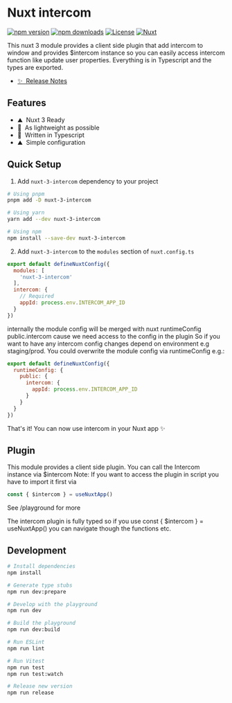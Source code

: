 # Nuxt intercom

[![npm version][npm-version-src]][npm-version-href]
[![npm downloads][npm-downloads-src]][npm-downloads-href]
[![License][license-src]][license-href]
[![Nuxt][nuxt-src]][nuxt-href]

This nuxt 3 module provides a client side plugin that add intercom to window and provides $intercom instance so you can easily access intercom function like update user properties. Everything is in Typescript and the types are exported.

- [✨ &nbsp;Release Notes](/CHANGELOG.md)
<!-- - [🏀 Online playground](https://stackblitz.com/github/your-org/nuxt-3-intercom?file=playground%2Fapp.vue) -->
<!-- - [📖 &nbsp;Documentation](https://example.com) -->

## Features

<!-- Highlight some of the features your module provide here -->
- ⛰ &nbsp;Nuxt 3 Ready
- 🚠 &nbsp;As lightweight as possible
- 🌲 &nbsp;Written in Typescript
- ⛰ &nbsp;Simple configuration

## Quick Setup

1. Add `nuxt-3-intercom` dependency to your project

```bash
# Using pnpm
pnpm add -D nuxt-3-intercom

# Using yarn
yarn add --dev nuxt-3-intercom

# Using npm
npm install --save-dev nuxt-3-intercom
```

2. Add `nuxt-3-intercom` to the `modules` section of `nuxt.config.ts`

```js
export default defineNuxtConfig({
  modules: [
    'nuxt-3-intercom'
  ],
  intercom: {
    // Required
    appId: process.env.INTERCOM_APP_ID
  }
})
```

internally the module config will be merged with nuxt runtimeConfig public.intercom cause we need access to the config in the plugin
So if you want to have any intercom config changes depend on environment e.g staging/prod. You could overwrite the module config via runtimeConfig e.g.:

```js
export default defineNuxtConfig({
  runtimeConfig: {
    public: {
      intercom: {
        appId: process.env.INTERCOM_APP_ID
      }
    }
  }
})
```

That's it! You can now use intercom in your Nuxt app ✨

## Plugin

This module provides a client side plugin. You can call the Intercom instance via $intercom
Note: If you want to access the plugin in script you have to import it first via

```js
const { $intercom } = useNuxtApp()
```

See /playground for more

The intercom plugin is fully typed so if you use const { $intercom } = useNuxtApp() you can navigate though the functions etc.

## Development

```bash
# Install dependencies
npm install

# Generate type stubs
npm run dev:prepare

# Develop with the playground
npm run dev

# Build the playground
npm run dev:build

# Run ESLint
npm run lint

# Run Vitest
npm run test
npm run test:watch

# Release new version
npm run release
```

<!-- Badges -->
[npm-version-src]: https://img.shields.io/npm/v/nuxt-3-intercom/latest.svg?style=flat&colorA=18181B&colorB=28CF8D
[npm-version-href]: https://npmjs.com/package/nuxt-3-intercom

[npm-downloads-src]: https://img.shields.io/npm/dm/nuxt-3-intercom.svg?style=flat&colorA=18181B&colorB=28CF8D
[npm-downloads-href]: https://npmjs.com/package/nuxt-3-intercom

[license-src]: https://img.shields.io/npm/l/nuxt-3-intercom.svg?style=flat&colorA=18181B&colorB=28CF8D
[license-href]: https://npmjs.com/package/nuxt-3-intercom

[nuxt-src]: https://img.shields.io/badge/Nuxt-18181B?logo=nuxt.js
[nuxt-href]: https://nuxt.com
